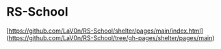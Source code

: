 # RS-School
[https://github.com/LaV0n/RS-School/shelter/pages/main/index.html] (https://github.com/LaV0n/RS-School/tree/gh-pages/shelter/pages/main)
